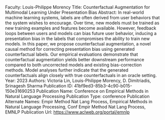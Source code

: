 Faculty: Louis-Philippe Morency
Title: Counterfactual Augmentation for Multimodal Learning Under Presentation Bias
Abstract: In real-world machine learning systems, labels are often derived from user behaviors that the system wishes to encourage. Over time, new models must be trained as new training examples and features become available. However, feedback loops between users and models can bias future user behavior, inducing a presentation bias in the labels that compromises the ability to train new models. In this paper, we propose counterfactual augmentation, a novel causal method for correcting presentation bias using generated counterfactual labels. Our empirical evaluations demonstrate that counterfactual augmentation yields better downstream performance compared to both uncorrected models and existing bias-correction methods. Model analyses further indicate that the generated counterfactuals align closely with true counterfactuals in an oracle setting.
Year: 2023
Authors: Victoria Lin, Louis-Philippe Morency, D. Dimitriadis, Srinagesh Sharma
Publication ID: 41bf9ed3-85b3-4c90-b015-150e31690253
Publication Name: Conference on Empirical Methods in Natural Language Processing
Publication Type: conference
Publication Alternate Names: Empir Method Nat Lang Process, Empirical Methods in Natural Language Processing, Conf Empir Method Nat Lang Process, EMNLP
Publication Url: https://www.aclweb.org/portal/emnlp
